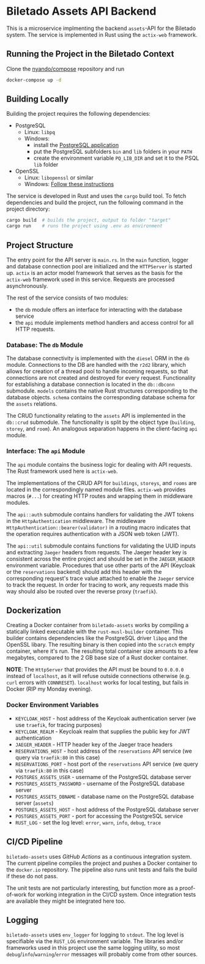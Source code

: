 # Biletado Assets API Backend

This is a microservice implmenting the backend `assets`-API for the Biletado system.
The service is implemented in Rust using the `actix-web` framework.

## Running the Project in the Biletado Context

Clone the [nyando/compose](https://gitlab.com/nyando/compose) repository and run

```bash
docker-compose up -d
```

## Building Locally

Building the project requires the following dependencies:

- PostgreSQL
  - Linux: `libpq`
  - Windows:
    - install the [PostgreSQL application](https://www.postgresql.org/download/)
    - put the PostgreSQL subfolders `bin` and `lib` folders in your `PATH`
    - create the environment variable `PQ_LIB_DIR` and set it to the PSQL `lib` folder
- OpenSSL
  - Linux: `libopenssl` or similar
  - Windows: [Follow these instructions](https://stackoverflow.com/a/61921362)

The service is developed in Rust and uses the `cargo` build tool.
To fetch dependencies and build the project, run the following command in the project directory:

```bash
cargo build  # builds the project, output to folder "target"
cargo run    # runs the project using .env as environment
```

## Project Structure

The entry point for the API server is `main.rs`.
In the `main` function, logger and database connection pool are initialized and the `HTTPServer` is started up.
`actix` is an actor model framework that serves as the basis for the `actix-web` framework used in this service.
Requests are processed asynchronously.

The rest of the service consists of two modules:

- the `db` module offers an interface for interacting with the database service
- the `api` module implements method handlers and access control for all HTTP requests.

### Database: The `db` Module

The database connectivity is implemented with the `diesel` ORM in the `db` module.
Connections to the DB are handled with the `r2d2` library,
which allows for creation of a thread pool to handle incoming requests,
so that connections are not created and destroyed for every request.
Functionality for establishing a database connection is located in the `db::dbconn` submodule.
`models` contains the native Rust structures corresponding to the database objects.
`schema` contains the corresponding database schema for the `assets` relations.

The CRUD functionality relating to the `assets` API is implemented in the `db::crud` submodule.
The functionality is split by the object type (`building`, `storey`, and `room`).
An analogous separation happens in the client-facing `api` module.

### Interface: The `api` Module

The `api` module contains the business logic for dealing with API requests.
The Rust framework used here is `actix-web`.

The implementations of the CRUD API for `buildings`, `storeys`, and `rooms` are located in the correspondingly named module files.
`actix-web` provides macros (`#...`) for creating HTTP routes and wrapping them in middleware modules.

The `api::auth` submodule contains handlers for validating the JWT tokens in the `HttpAuthentication` middleware.
The middleware `HttpAuthentication::bearer(validator)` in a routing macro indicates
that the operation requires authentication with a JSON web token (JWT).

The `api::util` submodule contains functions for validating the UUID inputs and extracting `Jaeger` headers from requests.
The Jaeger header key is consistent across the entire project and should be set in the `JAEGER_HEADER` environment variable.
Procedures that use other parts of the API (Keycloak or the `reservations` backend)
should add this header with the corresponding request's trace value attached to enable the `Jaeger` service to track the request.
In order for tracing to work, any requests made this way should also be routed over the reverse proxy (`traefik`).

## Dockerization

Creating a Docker container from `biletado-assets` works by
compiling a statically linked executable with the `rust-musl-builder` container.
This builder contains dependencies like the PostgreSQL driver `libpq` and the OpenSSL libary.
The resulting binary is then copied into the `scratch` empty container, where it's run.
The resulting total container size amounts to a few megabytes,
compared to the 2 GB base size of a Rust docker container.

**NOTE**: The `HttpServer` that provides the API must be bound to `0.0.0.0` instead of `localhost`,
as it will refuse outside connections otherwise (e.g. `curl` errors with `CONNRESET`).
`localhost` works for local testing, but fails in Docker (RIP my Monday evening).

### Docker Environment Variables

- `KEYCLOAK_HOST` - host address of the Keycloak authentication server (we use `traefik`, for tracing purposes)
- `KEYCLOAK_REALM` - Keycloak realm that supplies the public key for JWT authentication
- `JAEGER_HEADER` - HTTP header key of the Jaeger trace headers
- `RESERVATIONS_HOST` - host address of the `reservations` API service (we query via `traefik:80` in this case)
- `RESERVATIONS_PORT` - host port of the `reservations` API service (we query via `traefik:80` in this case)
- `POSTGRES_ASSETS_USER` - username of the PostgreSQL database server
- `POSTGRES_ASSETS_PASSWORD` - username of the PostgreSQL database server
- `POSTGRES_ASSETS_DBNAME` - database name on the PostgreSQL database server (`assets`)
- `POSTGRES_ASSETS_HOST` - host address of the PostgreSQL database server
- `POSTGRES_ASSETS_PORT` - port for accessing the PostgreSQL service
- `RUST_LOG` - set the log level: `error`, `warn`, `info`, `debug`, `trace`

## CI/CD Pipeline

`biletado-assets` uses _GitHub Actions_ as a continuous integration system.
The current pipeline compiles the project and pushes a Docker container to the `docker.io` repository.
The pipeline also runs unit tests and fails the build if these do not pass.

The unit tests are not particularly interesting,
but function more as a proof-of-work for working integration in the CI/CD system.
Once integration tests are available they might be integrated here too.

## Logging

`biletado-assets` uses `env_logger` for logging to `stdout`.
The log level is specifiable via the `RUST_LOG` environment variable.
The libraries and/or frameworks used in this project use the same logging utility,
so most `debug`/`info`/`warning`/`error` messages will probably come from other sources.
